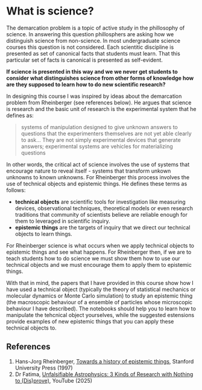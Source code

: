# What is science?

The demarcation problem is a topic of active study in the phillosophy of science. In answering this question phillosphers are asking 
how we distinguish science from non-science. In most undergraduate science courses this question is not considered. Each scientitic 
discipline is presented as set of canonical facts that students must learn. That this particular set of facts is canonical is
presented as self-evident. 

__If science is presented in this way and we we never get students to consider what distinguishes science from
other forms of knowledge how are they supposed to learn how to do new scientific research?__

In designing this course I was inspired by ideas about the demarcation problem from Rheinberger (see references below). He argues that
science is research and the basic unit of research is the experimental system that he defines as:

> systems of manipulation designed to give unknown answers to questions that the experimenters themselves are not yet able clearly to ask... They are not simply experimental devices that generate answers; experimental systems are vehicles for materializing questions 

In other words, the critical act of science involves the use of systems that encourage nature to reveal itself - systems that transform unkown unknowns to known unknowns. 
For Rheinberger this process involves the use of technical objects and epistemic things.  He defines these terms as follows:

- __technical objects__ are scientific tools for investigation like measuring devices, observational techniques, theoretical models or even research traditions that community of scientists believe are reliable enough for them to leveraged in scientific inquiry.
- __epistemic things__ are the targets of inquiry that we direct our technical objects to learn things.

For Rheinberger science is what occurs when we apply technical objects to epistemic things and see what happens.  For Rheinberger then, if we are to teach students how to do science we must show them
how to use our technical objects and we must encourage them to apply them to epistemic things.  

With that in mind, the papers that I have provided in this course show how I have used a technical object (typically the theory of statistical mechanics or molecular dynamics or Monte Carlo simulation) to study 
an epistemic thing (the macroscopic behaviour of a ensemble of particles whose microscopic behaviour I have described).  The notebooks should help you to learn how to manipulate the tehcnical object yourselves, while the 
suggested estensions provide examples of new epistemic things that you can apply these technical objects to.  

## References

1. Hans-Jorg Rheinberger, [Towards a history of epistemic things](https://philpapers.org/rec/RHETAH), Stanford University Press (1997) 
2. Dr Fatima, [Unfalsifiable Astrophysics: 3 Kinds of Research with Nothing to (Dis)prove)](https://www.youtube.com/watch?v=SomcR72MuIM), YouTube (2025)
